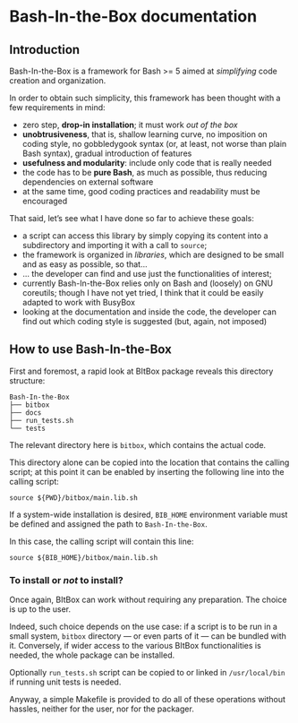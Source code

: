 # Bash-In-the-Box documentation


## Introduction

Bash-In-the-Box is a framework for Bash >= 5 aimed at *simplifying* code creation and organization.

In order to obtain such simplicity, this framework has been thought with a few requirements in mind:

* zero step, **drop-in installation**; it must work *out of the box*
* **unobtrusiveness**, that is, shallow learning curve, no imposition on coding style, no gobbledygook syntax (or, at least, not worse than plain Bash syntax), gradual introduction of features
* **usefulness and modularity**: include only code that is really needed
* the code has to be **pure Bash**, as much as possible, thus reducing dependencies on external software
* at the same time, good coding practices and readability must be encouraged

That said, let’s see what I have done so far to achieve these goals:

* a script can access this library by simply copying its content into a subdirectory and importing it with a call to `source`;
* the framework is organized in *libraries*, which are designed to be small and as easy as possible, so that...
* ... the developer can find and use just the functionalities of interest;
* currently Bash-In-the-Box relies only on Bash and (loosely) on GNU coreutils; though I have not yet tried, I think that it could be easily adapted to work with BusyBox
* looking at the documentation and inside the code, the developer can find out which coding style is suggested (but, again, not imposed)


## How to use Bash-In-the-Box

First and foremost, a rapid look at BItBox package reveals this directory structure:

```
Bash-In-the-Box
├── bitbox
├── docs
├── run_tests.sh
└── tests
```

The relevant directory here is `bitbox`, which contains the actual code.

This directory alone can be copied into the location that contains the calling script; at this point it can be enabled by inserting the following line into the calling script:

    source ${PWD}/bitbox/main.lib.sh

If a system-wide installation is desired, `BIB_HOME` environment variable must be defined and assigned the path to `Bash-In-the-Box`.

In this case, the calling script will contain this line:

    source ${BIB_HOME}/bitbox/main.lib.sh


### To install or *not* to install?

Once again, BItBox can work without requiring any preparation. The choice is up to the user.

Indeed, such choice depends on the use case: if a script is to be run in a small system, `bitbox` directory — or even parts of it — can be bundled with it. Conversely, if wider access to the various BItBox functionalities is needed, the whole package can be installed.

Optionally `run_tests.sh` script can be copied to or linked in `/usr/local/bin` if running unit tests is needed.

Anyway, a simple Makefile is provided to do all of these operations without hassles, neither for the user, nor for the packager.
